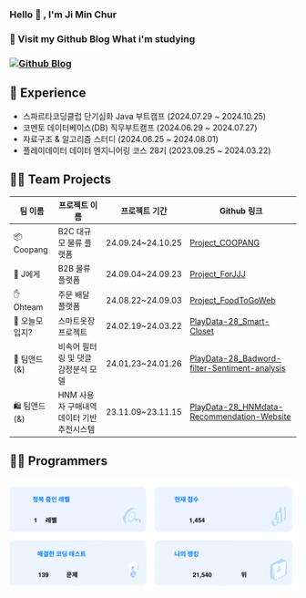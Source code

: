 ### Hello 👋 , I'm Ji Min Chur

### **🤖 Visit my Github Blog What i'm studying**

### [![Github Blog](https://img.shields.io/badge/Github_Blog-8B89CC?style=for-the-badge&logo=About.me&logoColor=white)](https://jiminchur.github.io/)

## 📕 Experience

* 스파르타코딩클럽 단기심화 Java 부트캠프 (2024.07.29 ~ 2024.10.25)
* 코멘토 데이터베이스(DB) 직무부트캠프 (2024.06.29 ~ 2024.07.27)
* 자료구조 & 알고리즘 스터디 (2024.06.25 ~ 2024.08.01)
* 플레이데이터 데이터 엔지니어링 코스 28기 (2023.09.25 ~ 2024.03.22)


## 👬🏻 Team Projects
|팀 이름|프로젝트 이름|프로젝트 기간|Github 링크|
|---------|---------|---------|---------|
|📦 Coopang|B2C 대규모 물류 플랫폼|24.09.24~24.10.25|[Project_COOPANG](https://github.com/dev-wonny/coopang)|
|📄 J에게|B2B 물류 플랫폼|24.09.04~24.09.23|[Project_ForJJJ](https://github.com/ForJJJ/DeliverySystem)|
|✋ Ohteam|주문 배달 플랫폼|24.08.22~24.09.03|[Project_FoodToGoWeb](https://github.com/jiminchur/Project_FoodToGoWeb)|
|🚪 오늘모입지?|스마트옷장프로젝트|24.02.19~24.03.22|[PlayData-28_Smart-Closet](https://github.com/jiminchur/PlayData-28_Smart-Closet)|
|🤬 팀앤드(&)|비속어 필터링 및 댓글 감정분석 모델|24.01.23~24.01.26|[PlayData-28_Badword-filter-Sentiment-analysis](https://github.com/jiminchur/PlayData-28_Badword-filter-Sentiment-analysis)|
|🛍️ 팀앤드(&)|HNM 사용자 구매내역 데이터 기반 추천시스템|23.11.09~23.11.15|[PlayData-28_HNMdata-Recommendation-Website](https://github.com/jiminchur/PlayData-28_HNMdata-Recommendation-Website)|

## 🧑‍🎓 Programmers
[![](https://github.com/jiminchur/github-programmers-rank/blob/master/lib/result.svg)](https://github.com/libtv/github-programmers-rank)



